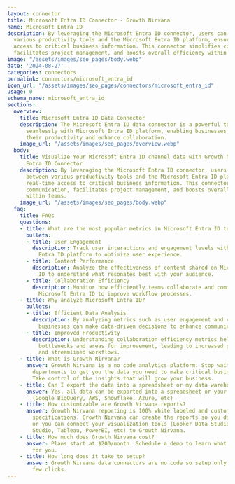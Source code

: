 ```yaml
---
layout: connector
title: Microsoft Entra ID Connector - Growth Nirvana
name: Microsoft Entra ID
description: By leveraging the Microsoft Entra ID connector, users can sync data between
  various productivity tools and the Microsoft Entra ID platform, ensuring real-time
  access to critical business information. This connector simplifies communication,
  facilitates project management, and boosts overall efficiency within teams.
image: "/assets/images/seo_pages/body.webp"
date: '2024-08-27'
categories: connectors
permalink: connectors/microsoft_entra_id
icon_url: "/assets/images/seo_pages/connectors/microsoft_entra_id"
usage: 0
schema_name: microsoft_entra_id
sections:
  overview:
    title: Microsoft Entra ID Data Connector
    description: The Microsoft Entra ID data connector is a powerful tool that integrates
      seamlessly with Microsoft Entra ID platform, enabling businesses to streamline
      their productivity and enhance collaboration.
    image_url: "/assets/images/seo_pages/overview.webp"
  body:
    title: Visualize Your Microsoft Entra ID channel data with Growth Nirvana's Microsoft
      Entra ID Connector
    description: By leveraging the Microsoft Entra ID connector, users can sync data
      between various productivity tools and the Microsoft Entra ID platform, ensuring
      real-time access to critical business information. This connector simplifies
      communication, facilitates project management, and boosts overall efficiency
      within teams.
    image_url: "/assets/images/seo_pages/body.webp"
  faq:
    title: FAQs
    questions:
    - title: What are the most popular metrics in Microsoft Entra ID to analyze?
      bullets:
      - title: User Engagement
        description: Track user interactions and engagement levels within the Microsoft
          Entra ID platform to optimize user experience.
      - title: Content Performance
        description: Analyze the effectiveness of content shared on Microsoft Entra
          ID to understand what resonates best with your audience.
      - title: Collaboration Efficiency
        description: Monitor how efficiently teams collaborate and communicate on
          Microsoft Entra ID to improve workflow processes.
    - title: Why analyze Microsoft Entra ID?
      bullets:
      - title: Efficient Data Analysis
        description: By analyzing metrics such as user engagement and content performance,
          businesses can make data-driven decisions to enhance communication strategies.
      - title: Improved Productivity
        description: Understanding collaboration efficiency metrics helps in identifying
          bottlenecks and areas for improvement, leading to increased productivity
          and streamlined workflows.
    - title: What is Growth Nirvana?
      answer: Growth Nirvana is a no code analytics platform. Stop waiting for other
        departments to get you the data you need to make critical business decisions.
        Take control of the insights that will grow your business.
    - title: Can I export the data into a spreadsheet or my data warehouse?
      answer: Yes, all data can be exported into a spreadsheet or your data warehouse
        (Google BigQuery, AWS, Snowflake, Azure, etc)
    - title: How customizable are Growth Nirvana reports?
      answer: Growth Nirvana reporting is 100% white labeled and customized to your
        specifications. Growth Nirvana can create the reports so you don’t have to
        or you can connect your visualization tools (Looker Data Studio/Google Data
        Studio, Tableau, PowerBI, etc) to Growth Nirvana.
    - title: How much does Growth Nirvana cost?
      answer: Plans start at $200/month. Schedule a demo to learn what plan is best
        for you.
    - title: How long does it take to setup?
      answer: Growth Nirvana data connectors are no code so setup only requires a
        few clicks.
---
```

